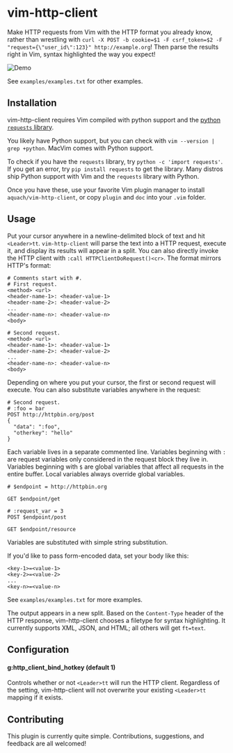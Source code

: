 # vim-http-client

Make HTTP requests from Vim with the HTTP format you already know, rather than wrestling with `curl -X POST -b cookie=$1 -F csrf_token=$2 -F "request={\"user_id\":123}" http://example.org`! Then parse the results right in Vim, syntax highlighted the way you expect!

![Demo](https://raw.githubusercontent.com/aquach/vim-http-client/master/examples/demo.gif)

See `examples/examples.txt` for other examples.

## Installation

vim-http-client requires Vim compiled with python support and the [python `requests` library](http://docs.python-requests.org/en/latest/).

You likely have Python support, but you can check with `vim --version | grep +python`. MacVim comes with Python support.

To check if you have the `requests` library, try `python -c 'import requests'`. If you get an error, try `pip install requests` to get the library. Many distros ship Python support with Vim and the `requests` library with Python.

Once you have these, use your favorite Vim plugin manager to install `aquach/vim-http-client`, or copy `plugin` and `doc` into your `.vim` folder.

## Usage

Put your cursor anywhere in a newline-delimited block of text and hit `<Leader>tt`. `vim-http-client` will parse the text into a HTTP request, execute it, and display its results will appear in a split. You can also directly invoke the HTTP client with `:call HTTPClientDoRequest()<cr>`. The format mirrors HTTP's format:

```
# Comments start with #.
# First request.
<method> <url>
<header-name-1>: <header-value-1>
<header-name-2>: <header-value-2>
...
<header-name-n>: <header-value-n>
<body>

# Second request.
<method> <url>
<header-name-1>: <header-value-1>
<header-name-2>: <header-value-2>
...
<header-name-n>: <header-value-n>
<body>
```

Depending on where you put your cursor, the first or second request will execute. You can also substitute variables anywhere in the request:

```
# Second request.
# :foo = bar
POST http://httpbin.org/post
{
  "data": ":foo",
  "otherkey": "hello"
}
```

Each variable lives in a separate commented line. Variables beginning with `:` are request variables only considered in the request block they live in. Variables beginning with `$` are global variables that affect all requests in the entire buffer. Local variables always override global variables.

```
# $endpoint = http://httpbin.org

GET $endpoint/get

# :request_var = 3
POST $endpoint/post

GET $endpoint/resource
```

Variables are substituted with simple string substitution.

If you'd like to pass form-encoded data, set your body like this:

```
<key-1>=<value-1>
<key-2>=<value-2>
...
<key-n>=<value-n>
```

See `examples/examples.txt` for more examples.

The output appears in a new split. Based on the `Content-Type` header of the HTTP response, vim-http-client chooses a filetype for syntax highlighting. It currently supports XML, JSON, and HTML; all others will get `ft=text`.

## Configuration

#### g:http_client_bind_hotkey (default 1)

Controls whether or not `<Leader>tt` will run the HTTP client. Regardless of the setting, vim-http-client will not overwrite your existing `<Leader>tt` mapping if it exists.

## Contributing

This plugin is currently quite simple. Contributions, suggestions, and feedback are all welcomed!
